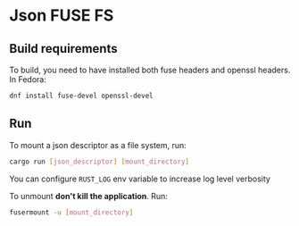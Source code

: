 # Json FUSE FS

## Build requirements

To build, you need to have installed both fuse headers and openssl headers. In Fedora:

```bash
dnf install fuse-devel openssl-devel
```

## Run

To mount a json descriptor as a file system, run:

```bash
cargo run [json_descriptor] [mount_directory]
```

You can configure `RUST_LOG` env variable to increase log level verbosity

To unmount **don't kill the application**. Run:

```bash
fusermount -u [mount_directory]
```